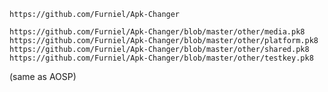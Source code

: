 `https://github.com/Furniel/Apk-Changer`

`https://github.com/Furniel/Apk-Changer/blob/master/other/media.pk8`
`https://github.com/Furniel/Apk-Changer/blob/master/other/platform.pk8`
`https://github.com/Furniel/Apk-Changer/blob/master/other/shared.pk8`
`https://github.com/Furniel/Apk-Changer/blob/master/other/testkey.pk8`

(same as AOSP)